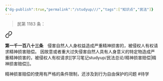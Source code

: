 ```yaml
---
{"dg-publish":true,"permalink":"/studyup///","tags":["知识点","民法"]}
---
```


>民第 1183 条：
<div class="transclusion internal-embed is-loaded"><a class="markdown-embed-link" href="/////#t1183" aria-label="Open link"><svg xmlns="http://www.w3.org/2000/svg" width="24" height="24" viewBox="0 0 24 24" fill="none" stroke="currentColor" stroke-width="2" stroke-linecap="round" stroke-linejoin="round" class="svg-icon lucide-link"><path d="M10 13a5 5 0 0 0 7.54.54l3-3a5 5 0 0 0-7.07-7.07l-1.72 1.71"></path><path d="M14 11a5 5 0 0 0-7.54-.54l-3 3a5 5 0 0 0 7.07 7.07l1.71-1.71"></path></svg></a><div class="markdown-embed">



**第一千一百八十三条**　侵害自然人人身权益造成严重精神损害的，被侵权人有权请求精神损害赔偿。
因故意或者重大过失侵害自然人具有人身意义的特定物造成严重精神损害的，被侵权人有权请求[[学习笔记studyup/民法总论/精神损害赔偿\|精神损害赔偿]]。 

</div></div>


精神损害赔偿的使用有严格的条件限制，还涉及到行为自由保护的问题 #待学 
